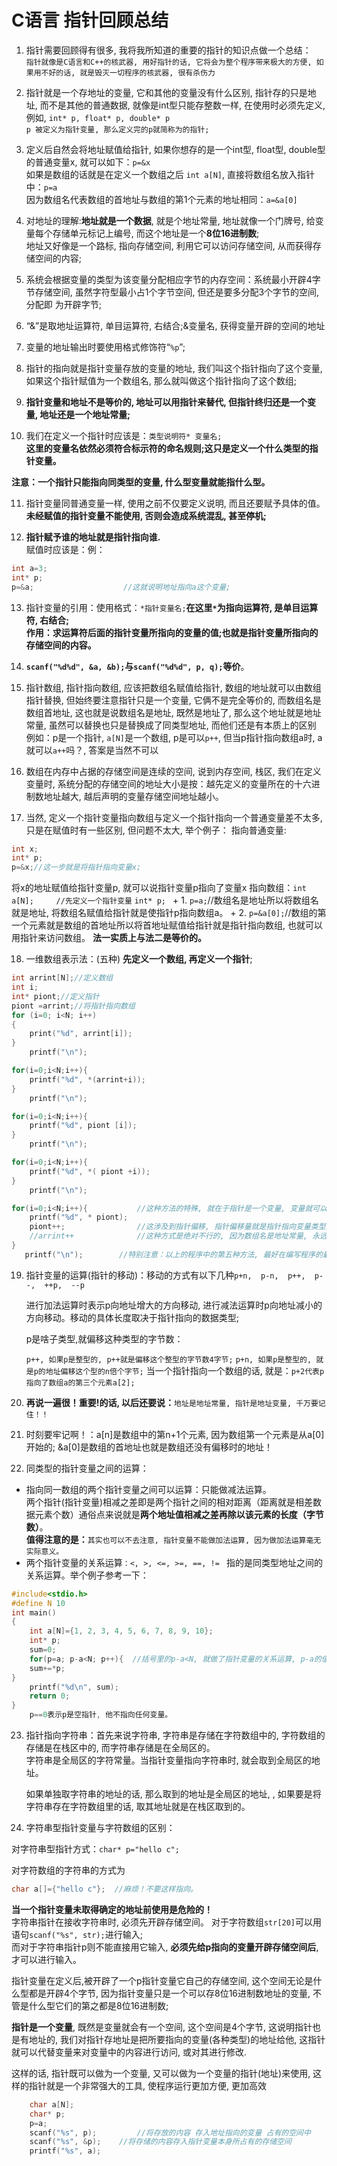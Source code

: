 # C语言 指针回顾总结

1. 指针需要回顾得有很多, 我将我所知道的重要的指针的知识点做一个总结：  
`指针就像是C语言和C++的核武器, 用好指针的话, 它将会为整个程序带来极大的方便, 如果用不好的话, 就是毁灭一切程序的核武器, 很有杀伤力`

2. 指针就是一个存地址的变量, 它和其他的变量没有什么区别, 指针存的只是地址, 而不是其他的普通数据, 就像是int型只能存整数一样, 在使用时必须先定义, 例如, ` int* p, float* p, double* p `  
`p 被定义为指针变量, 那么定义完的p就简称为的指针;`

3. 定义后自然会将地址赋值给指针, 如果你想存的是一个int型, float型, double型的普通变量x, 就可以如下：`p=&x`  
如果是数组的话就是在定义一个数组之后 `int a[N]`, 直接将数组名放入指针中：`p=a `    
因为数组名代表数组的首地址与数组的第1个元素的地址相同：`a=&a[0]`  

4. 对地址的理解:**地址就是一个数据**, 就是个地址常量, 地址就像一个门牌号, 给变量每个存储单元标记上编号, 而这个地址是一个**8位16进制数**;  
   地址又好像是一个路标, 指向存储空间, 利用它可以访问存储空间, 从而获得存储空间的内容;  

5. 系统会根据变量的类型为该变量分配相应字节的内存空间：系统最小开辟4字节存储空间, 虽然字符型最小占1个字节空间, 但还是要多分配3个字节的空间, 分配即    为开辟字节;  	

6. “&”是取地址运算符, 单目运算符, 右结合;&变量名, 获得变量开辟的空间的地址
7. 变量的地址输出时要使用格式修饰符“`%p`”;
8. 指针的指向就是指针变量存放的变量的地址, 我们叫这个指针指向了这个变量, 如果这个指针赋值为一个数组名, 那么就叫做这个指针指向了这个数组;

9. **指针变量和地址不是等价的, 地址可以用指针来替代, 但指针终归还是一个变量, 地址还是一个地址常量;**

10. 我们在定义一个指针时应该是：`类型说明符* 变量名;`  
	**这里的变量名依然必须符合标示符的命名规则;这只是定义一个什么类型的指针变量。**

**注意：一个指针只能指向同类型的变量, 什么型变量就能指什么型。**  

11. 指针变量同普通变量一样, 使用之前不仅要定义说明, 而且还要赋予具体的值。  
	**未经赋值的指针变量不能使用, 否则会造成系统混乱, 甚至停机;**  
	
12. **指针赋予谁的地址就是指针指向谁.**    
赋值时应该是：例：
``` C
int a=3;
int* p;
p=&a;                    //这就说明地址指向a这个变量;
```
13. 指针变量的引用：使用格式：`*指针变量名;`**在这里`*`为指向运算符, 是单目运算符, 右结合;**  
    **作用：求运算符后面的指针变量所指向的变量的值;也就是指针变量所指向的存储空间的内容。**

14. **`scanf("%d%d", &a, &b);`与`scanf("%d%d", p, q);`等价**。

15. 指针数组, 指针指向数组, 应该把数组名赋值给指针, 数组的地址就可以由数组指针替换, 但始终要注意指针只是一个变量, 它俩不是完全等价的, 而数组名是数组首地址, 这也就是说数组名是地址, 既然是地址了, 那么这个地址就是地址常量, 虽然可以替换也只是替换成了同类型地址, 而他们还是有本质上的区别
例如：p是一个指针, `a[N]`是一个数组, 
	p是可以`p++`, 但当p指针指向数组a时, a就可以`a++`吗？, 答案是当然不可以

16. 数组在内存中占据的存储空间是连续的空间, 说到内存空间, 栈区, 我们在定义变量时, 系统分配的存储空间的地址大小是按：越先定义的变量所在的十六进制数地址越大, 越后声明的变量存储空间地址越小。

17. 当然, 定义一个指针变量指向数组与定义一个指针指向一个普通变量差不太多, 只是在赋值时有一些区别, 但问题不太大, 举个例子：
	指向普通变量:
``` C
int x;
int* p;
p=&x;//这一步就是将指针指向变量x;
```
将x的地址赋值给指针变量p, 就可以说指针变量p指向了变量x
	指向数组：`int a[N];     //先定义一个指针变量`
		 `int* p; `
	   + 1. `p=a;`//数组名是地址所以将数组名就是地址, 将数组名赋值给指针就是使指针p指向数组a。
	   + 2. `p=&a[0];`//数组的第一个元素就是数组的首地址所以将首地址赋值给指针就是指针指向数组, 也就可以用指针来访问数组。
	      **法一实质上与法二是等价的。**  

18. 一维数组表示法：(五种) **先定义一个数组, 再定义一个指针**;  
``` C
int arrint[N];//定义数组
int i;
int* piont;//定义指针
piont =arrint;//将指针指向数组
for (i=0; i<N; i++)
{
    print("%d", arrint[i]);
}		
    printf("\n");
```  
``` C
for(i=0;i<N;i++){
    printf("%d", *(arrint+i));
}	
    printf("\n");
```
``` C
for(i=0;i<N;i++){
    printf("%d", piont [i]);
}	
    printf("\n");
```
``` C
for(i=0;i<N;i++){
    printf("%d", *( piont +i));
}	
    printf("\n");
```
``` C
for(i=0;i<N;i++){           //这种方法的特殊, 就在于指针是一个变量, 变量就可以有变化, 可以自增自减.
    printf("%d", * piont);
    piont++;                //这涉及到指针偏移, 指针偏移量就是指针指向变量类型的单个字节数.
    //arrint++              //这种方式是绝对不行的, 因为数组名是地址常量, 永远不能出现在运算符的左侧。
}
   printf("\n");	    //特别注意：以上的程序中的第五种方法, 最好在编写程序的最后使用, 否则就会更改原指针指向。一发不可收拾.
```
19. 指针变量的运算(指针的移动)：移动的方式有以下几种` p+n,  p-n,  p++,  p--,  ++p,  --p `  

	进行加法运算时表示p向地址增大的方向移动, 进行减法运算时p向地址减小的方向移动。移动的具体长度取决于指针指向的数据类型;  
	
	p是啥子类型,就偏移这种类型的字节数：  
	
	`p++, 如果p是整型的, p++就是偏移这个整型的字节数4字节;`
	`p+n, 如果p是整型的, 就是p的地址偏移这个型的n倍个字节;`
当一个指针指向一个数组的话, 就是：`p+2代表p指向了数组a的第三个元素a[2];`

20. **再说一遍很！重要!的话, 以后还要说：**`地址是地址常量, 指针是地址变量, 千万要记住！！`

21. 时刻要牢记啊！：a[n]是数组中的第n+1个元素, 因为数组第一个元素是从a[0]开始的;
	&a[0]是数组的首地址也就是数组还没有偏移时的地址！

22. 同类型的指针变量之间的运算：
+ 指向同一数组的两个指针变量之间可以运算：只能做减法运算。  
  两个指针(指针变量)相减之差即是两个指针之间的相对距离（距离就是相差数据元素个数）通俗点来说就是**两个地址值相减之差再除以该元素的长度（字节数）**。  
**值得注意的是：**`其实也可以不去注意, 指针变量不能做加法运算, 因为做加法运算毫无实际意义。`
+ 两个指针变量的关系运算`：<, >, <=, >=, ==, != ` 
  指的是同类型地址之间的关系运算。举个例子参考一下：  
``` C
#include<stdio.h>
#define N 10
int main()
{
	int a[N]={1, 2, 3, 4, 5, 6, 7, 8, 9, 10};
	int* p;
	sum=0;
	for(p=a; p-a<N; p++){  //括号里的p-a<N, 就做了指针变量的关系运算, p-a的值是当前循环访问到的数组元素下标
	sum+=*p;
} 
	printf("%d\n", sum);
	return 0;
}
	p==0表示p是空指针, 他不指向任何变量。
```
23. 指针指向字符串：首先来说字符串, 字符串是存储在字符数组中的, 字符数组的存储是在栈区中的, 而字符串存储是在全局区的。  
    字符串是全局区的字符常量。当指针变量指向字符串时, 就会取到全局区的地址。  
    
    如果单独取字符串的地址的话, 那么取到的地址是全局区的地址, , 如果要是将字符串存在字符数组里的话, 取其地址就是在栈区取到的。  
    
24. 字符串型指针变量与字符数组的区别：  

   对字符串型指针方式：`char* p="hello c";`  
   
对字符数组的字符串的方式为  
``` C
char a[]={"hello c"};  //麻烦！不要这样指向。
```
**当一个指针变量未取得确定的地址前使用是危险的！**  
字符串指针在接收字符串时, 必须先开辟存储空间。
对于字符数组`str[20]`可以用语句`scanf("%s", str);`进行输入;  
而对于字符串指针p则不能直接用它输入, **必须先给p指向的变量开辟存储空间后**,才可以进行输入。  

指针变量在定义后,被开辟了一个p指针变量它自己的存储空间, 这个空间无论是什么型都是开辟4个字节, 因为指针变量只是一个可以存8位16进制数地址的变量, 不管是什么型它们的第之都是8位16进制数;  

**指针是一个变量**, 既然是变量就会有一个空间, 这个空间是4个字节, 这说明指针也是有地址的, 我们对指针存地址是把所要指向的变量(各种类型)的地址给他, 这指针就可以代替变量来对变量中的内容进行访问, 或对其进行修改.  

这样的话, 指针既可以做为一个变量, 又可以做为一个变量的指针(地址)来使用, 这样的指针就是一个非常强大的工具, 使程序运行更加方便, 更加高效  
``` C
	char a[N];
	char* p;
	p=a;
	scanf("%s", p);         //将存放的内容 存入地址指向的变量 占有的空间中
	scanf("%s", &p);	//将存储的内容存入指针变量本身所占有的存储空间
	printf("%s", a);			
```
